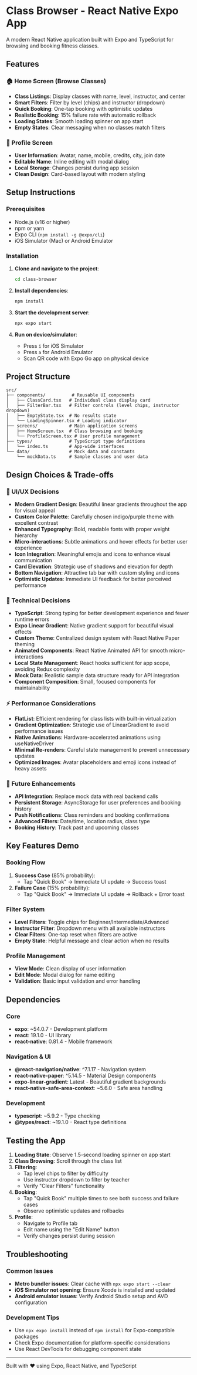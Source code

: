# Class Browser - React Native Expo App

A modern React Native application built with Expo and TypeScript for browsing and booking fitness classes.

## Features

### 🏠 Home Screen (Browse Classes)
- **Class Listings**: Display classes with name, level, instructor, and center
- **Smart Filters**: Filter by level (chips) and instructor (dropdown)
- **Quick Booking**: One-tap booking with optimistic updates
- **Realistic Booking**: 15% failure rate with automatic rollback
- **Loading States**: Smooth loading spinner on app start
- **Empty States**: Clear messaging when no classes match filters

### 👤 Profile Screen
- **User Information**: Avatar, name, mobile, credits, city, join date
- **Editable Name**: Inline editing with modal dialog
- **Local Storage**: Changes persist during app session
- **Clean Design**: Card-based layout with modern styling

## Setup Instructions

### Prerequisites
- Node.js (v16 or higher)
- npm or yarn
- Expo CLI (`npm install -g @expo/cli`)
- iOS Simulator (Mac) or Android Emulator

### Installation

1. **Clone and navigate to the project**:
   ```bash
   cd class-browser
   ```

2. **Install dependencies**:
   ```bash
   npm install
   ```

3. **Start the development server**:
   ```bash
   npx expo start
   ```

4. **Run on device/simulator**:
   - Press `i` for iOS Simulator
   - Press `a` for Android Emulator
   - Scan QR code with Expo Go app on physical device

## Project Structure

```
src/
├── components/          # Reusable UI components
│   ├── ClassCard.tsx   # Individual class display card
│   ├── FilterBar.tsx   # Filter controls (level chips, instructor dropdown)
│   ├── EmptyState.tsx  # No results state
│   └── LoadingSpinner.tsx # Loading indicator
├── screens/            # Main application screens
│   ├── HomeScreen.tsx  # Class browsing and booking
│   └── ProfileScreen.tsx # User profile management
├── types/              # TypeScript type definitions
│   └── index.ts        # App-wide interfaces
└── data/               # Mock data and constants
    └── mockData.ts     # Sample classes and user data
```

## Design Choices & Trade-offs

### 🎨 UI/UX Decisions
- **Modern Gradient Design**: Beautiful linear gradients throughout the app for visual appeal
- **Custom Color Palette**: Carefully chosen indigo/purple theme with excellent contrast
- **Enhanced Typography**: Bold, readable fonts with proper weight hierarchy
- **Micro-interactions**: Subtle animations and hover effects for better user experience
- **Icon Integration**: Meaningful emojis and icons to enhance visual communication
- **Card Elevation**: Strategic use of shadows and elevation for depth
- **Bottom Navigation**: Attractive tab bar with custom styling and icons
- **Optimistic Updates**: Immediate UI feedback for better perceived performance

### 🔧 Technical Decisions
- **TypeScript**: Strong typing for better development experience and fewer runtime errors
- **Expo Linear Gradient**: Native gradient support for beautiful visual effects
- **Custom Theme**: Centralized design system with React Native Paper theming
- **Animated Components**: React Native Animated API for smooth micro-interactions
- **Local State Management**: React hooks sufficient for app scope, avoiding Redux complexity
- **Mock Data**: Realistic sample data structure ready for API integration
- **Component Composition**: Small, focused components for maintainability

### ⚡ Performance Considerations
- **FlatList**: Efficient rendering for class lists with built-in virtualization
- **Gradient Optimization**: Strategic use of LinearGradient to avoid performance issues
- **Native Animations**: Hardware-accelerated animations using useNativeDriver
- **Minimal Re-renders**: Careful state management to prevent unnecessary updates
- **Optimized Images**: Avatar placeholders and emoji icons instead of heavy assets

### 🚀 Future Enhancements
- **API Integration**: Replace mock data with real backend calls
- **Persistent Storage**: AsyncStorage for user preferences and booking history
- **Push Notifications**: Class reminders and booking confirmations
- **Advanced Filters**: Date/time, location radius, class type
- **Booking History**: Track past and upcoming classes

## Key Features Demo

### Booking Flow
1. **Success Case** (85% probability):
   - Tap "Quick Book" → Immediate UI update → Success toast
2. **Failure Case** (15% probability):
   - Tap "Quick Book" → Immediate UI update → Rollback + Error toast

### Filter System
- **Level Filters**: Toggle chips for Beginner/Intermediate/Advanced
- **Instructor Filter**: Dropdown menu with all available instructors
- **Clear Filters**: One-tap reset when filters are active
- **Empty State**: Helpful message and clear action when no results

### Profile Management
- **View Mode**: Clean display of user information
- **Edit Mode**: Modal dialog for name editing
- **Validation**: Basic input validation and error handling

## Dependencies

### Core
- **expo**: ~54.0.7 - Development platform
- **react**: 19.1.0 - UI library
- **react-native**: 0.81.4 - Mobile framework

### Navigation & UI
- **@react-navigation/native**: ^7.1.17 - Navigation system
- **react-native-paper**: ^5.14.5 - Material Design components
- **expo-linear-gradient**: Latest - Beautiful gradient backgrounds
- **react-native-safe-area-context**: ~5.6.0 - Safe area handling

### Development
- **typescript**: ~5.9.2 - Type checking
- **@types/react**: ~19.1.0 - React type definitions

## Testing the App

1. **Loading State**: Observe 1.5-second loading spinner on app start
2. **Class Browsing**: Scroll through the class list
3. **Filtering**: 
   - Tap level chips to filter by difficulty
   - Use instructor dropdown to filter by teacher
   - Verify "Clear Filters" functionality
4. **Booking**: 
   - Tap "Quick Book" multiple times to see both success and failure cases
   - Observe optimistic updates and rollbacks
5. **Profile**: 
   - Navigate to Profile tab
   - Edit name using the "Edit Name" button
   - Verify changes persist during session

## Troubleshooting

### Common Issues
- **Metro bundler issues**: Clear cache with `npx expo start --clear`
- **iOS Simulator not opening**: Ensure Xcode is installed and updated
- **Android emulator issues**: Verify Android Studio setup and AVD configuration

### Development Tips
- Use `npx expo install` instead of `npm install` for Expo-compatible packages
- Check Expo documentation for platform-specific considerations
- Use React DevTools for debugging component state

---

Built with ❤️ using Expo, React Native, and TypeScript